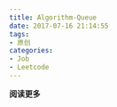 ```yaml
---
title: Algorithm-Queue
date: 2017-07-16 21:14:55
tags: 
- 原创
categories: 
- Job
- Leetcode
---
```


__阅读更多__

<!--more-->

<!--

# 1 Question-000[★]

____

> 

```Java
```

-->
